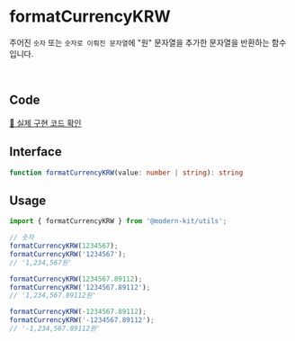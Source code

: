 # formatCurrencyKRW

주어진 `숫자` 또는 `숫자로 이뤄진 문자열`에 "원" 문자열을 추가한 문자열을 반환하는 함수입니다.

<br />

## Code
[🔗 실제 구현 코드 확인](https://github.com/modern-agile-team/modern-kit/blob/main/packages/utils/src/formatter/formatCurrencyKRW/index.ts)

## Interface
```ts title="typescript"
function formatCurrencyKRW(value: number | string): string
```

## Usage
```ts title="typescript"
import { formatCurrencyKRW } from '@modern-kit/utils';

// 숫자
formatCurrencyKRW(1234567);
formatCurrencyKRW('1234567');
// '1,234,567원'

formatCurrencyKRW(1234567.89112);
formatCurrencyKRW('1234567.89112');
// '1,234,567.89112원'

formatCurrencyKRW(-1234567.89112);
formatCurrencyKRW('-1234567.89112');
// '-1,234,567.89112원'
```
